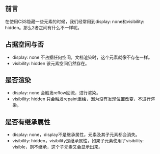 ## 前言
在使用CSS隐藏一些元素的时候，我们经常用到display: none和visibility: hidden。那么2者之间有什么不一样呢。

## 占据空间与否
- display: none 不占据任何空间，文档渲染时，这个元素就像不存在一样。
- visibility: hidden 该元素空间仍然存在。

## 是否渲染
- display: none 会触发reflow回流，进行渲染。
- visibility: hidden 只会触发repaint重绘，因为没有发现位置改变，不进行渲染。

## 是否有继承属性
- display: none，display不是继承属性，元素及其子元素都会消失。
- visibility: hidden，visibility是继承属性，如果子元素使用了visibility: visible，则不继承，这个子元素又会显示出来。




